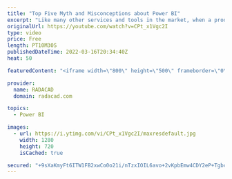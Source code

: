 ```yaml
---
title: "Top Five Myth and Misconceptions about Power BI"
excerpt: "Like many other services and tools in the market, when a product passes certain popularity, normally we see some rumors and myths and misconceptions about it spreading around. Power BI also has that kind of myth and misconceptions. In this video, I’ll uncover five of the most common myth and misconceptions"
originalUrl: https://youtube.com/watch?v=CPt_x1Vgc2I
type: video
price: Free
length: PT10M30S
publishedDateTime: 2022-03-16T20:34:40Z
heat: 50

featuredContent: "<iframe width=\"800\" height=\"500\" frameborder=\"0\" src=\"https://www.youtube.com/embed/CPt_x1Vgc2I\" allow=\"accelerometer; autoplay; encrypted-media; gyroscope; picture-in-picture\" allowfullscreen></iframe>"

provider:
  name: RADACAD
  domain: radacad.com

topics:
  - Power BI

images:
  - url: https://i.ytimg.com/vi/CPt_x1Vgc2I/maxresdefault.jpg
    width: 1280
    height: 720
    isCached: true

secured: "+9sXaKmyFt6ITW1FB2xwCo0o21i/nTzxIOIL6avo+2vKpbEmw4CDY2eP+TgbcD3XlTw0W0XtNKcg8wi51e8yiOgSVTupSqUss0tWRed/jiRoKl9fkv8nBGoCBwXPlNQok4ydWYeVGGfe+lbv8tj46Tpx28AQxrfqTf7omLUlR2HS0y/RRVoOcqMuRGtpgMqNNMvs+AGfaTrygoETE44HBCDFuM1rIkrHxeDCBE2RPsfbbaT1meB79exUG/A4wfdwaHZ1nZwW8tp5AvhwXcD80SyRmLzMXMrcADOOL+6yb8NucWllcBuMhkrf2fDOstjOFqBnee+7sY1Px6avc57bZ2kpqSx9TrWXWZ57+6ZemwA7bKTYZ9ScKpAYTVJlXoUpqsdpQUQZ8p+SbIxzGSz/x8qDluRrhfUDri6AvSXv6mk=;xSvbfQg7vQy8Qqf5rpgQ0Q=="
---
```


